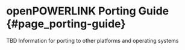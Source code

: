 openPOWERLINK Porting Guide {#page_porting-guide}
===========================

TBD Information for porting to other platforms and operating systems